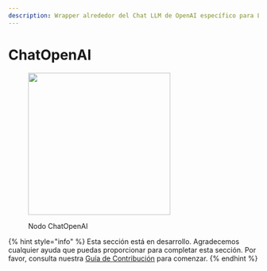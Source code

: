 ```yaml
---
description: Wrapper alrededor del Chat LLM de OpenAI específico para LlamaIndex.
---
```


# ChatOpenAI

<figure><img src="../../../.gitbook/assets/image--3---1---1---1---1---1-.png" alt="" width="286"><figcaption><p>Nodo ChatOpenAI</p></figcaption></figure>

{% hint style="info" %}
Esta sección está en desarrollo. Agradecemos cualquier ayuda que puedas proporcionar para completar esta sección. Por favor, consulta nuestra [Guía de Contribución](../../../contributing/) para comenzar.
{% endhint %}
